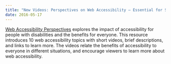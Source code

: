 ```yaml
---
title: "New Videos: Perspectives on Web Accessibility – Essential for Some, Useful for All"
date: 2016-05-17
---
```

<p><a href="{{ "/perspective-videos/" | relative_url }}/"><span class="video-thumb"><img src="https://www.w3.org/WAI/images/perspectives_thumb.jpg" alt="" class="border1c60"></span></a><a href="{{ "/perspective-videos/" | relative_url }}/">Web Accessibility Perspectives</a> explores the impact of accessibility for people with disabilities and the benefits for everyone. This resource introduces 10 web accessibility topics with short videos, brief descriptions, and links to learn more. The videos relate the benefits of accessibility to everyone in different situations, and encourage viewers to learn more about web accessibility.</p>